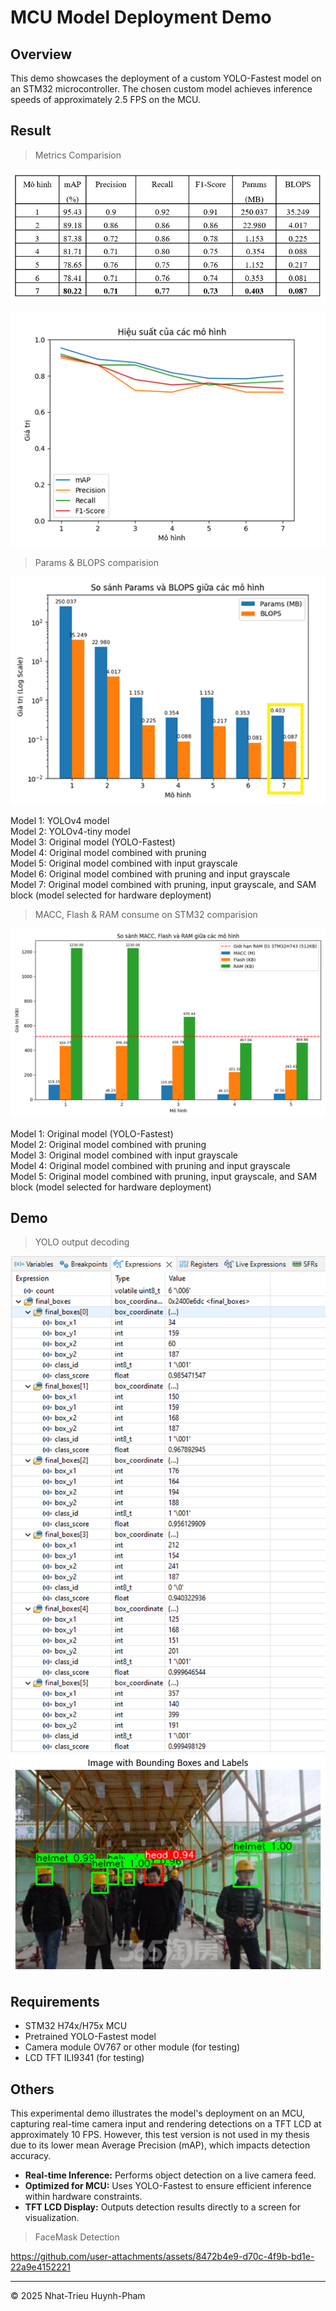 # MCU Model Deployment Demo

## Overview
This demo showcases the deployment of a custom YOLO-Fastest model on an STM32 microcontroller. The chosen custom model achieves inference speeds of approximately 2.5 FPS on the MCU.

## Result
> Metrics Comparision

![metrics comparision table](../imgs/metrics_comparision_table.png)

![metrics comparision](../imgs/metrics_comparision.png)


> Params & BLOPS comparision

![params & blops comparison](../imgs/params_blops_comparision.png)

Model 1: YOLOv4 model  
Model 2: YOLOv4-tiny model  
Model 3: Original model (YOLO-Fastest)  
Model 4: Original model combined with pruning  
Model 5: Original model combined with input grayscale  
Model 6: Original model combined with pruning and input grayscale  
Model 7: Original model combined with pruning, input grayscale, and SAM block (model selected for hardware deployment)

> MACC, Flash & RAM consume on STM32 comparision

![macc, flash & ram comparison](../imgs/macc_flash_ram_comparision.png)

Model 1: Original model (YOLO-Fastest)  
Model 2: Original model combined with pruning  
Model 3: Original model combined with input grayscale  
Model 4: Original model combined with pruning and input grayscale  
Model 5: Original model combined with pruning, input grayscale, and SAM block (model selected for hardware deployment)

## Demo
> YOLO output decoding

![yolo output after decoded](../imgs/yolo_output_decoded.png)
![output image after decoding](../imgs/output_image.png)

## Requirements
- STM32 H74x/H75x MCU
- Pretrained YOLO-Fastest model
- Camera module OV767 or other module (for testing)
- LCD TFT ILI9341 (for testing)

## Others
This experimental demo illustrates the model's deployment on an MCU, capturing real-time camera input and rendering detections on a TFT LCD at approximately 10 FPS. However, this test version is not used in my thesis due to its lower mean Average Precision (mAP), which impacts detection accuracy.
- **Real-time Inference:** Performs object detection on a live camera feed.
- **Optimized for MCU:** Uses YOLO-Fastest to ensure efficient inference within hardware constraints.
- **TFT LCD Display:** Outputs detection results directly to a screen for visualization.

> FaceMask Detection

https://github.com/user-attachments/assets/8472b4e9-d70c-4f9b-bd1e-22a9e4152221

---

© 2025 Nhat-Trieu Huynh-Pham
